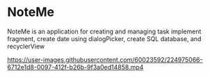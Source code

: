 # NoteMe
NoteMe is an application for creating and managing task
implement fragment, create date using dialogPicker, create SQL database, and recyclerView

https://user-images.githubusercontent.com/60023592/224975066-6712e1d8-0097-412f-b26b-9f3a0ed14858.mp4

